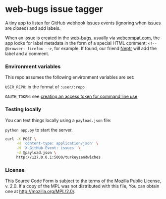 # web-bugs issue tagger

A tiny app to listen for GitHub webhook Issues events (ignoring when issues are closed) and add labels.

When an issue is created in the [web-bugs](https://github.com/webcompat/web-bugs), usually via [webcompat.com](http://webcompat.com), the app looks for label metadata in the form of a special HTML comment: `<!-- @browser: firefox -->`, for example. If found, our friend [Neptr](https://github.com/Neptr) will add the label and a comment.

### Environment variables

This repo assumes the following environment variables are set:

`USER_REPO`: in the format of `:user/:repo`

`OAUTH_TOKEN`: see [creating an access token for command line use](https://help.github.com/articles/creating-an-access-token-for-command-line-use)

### Testing locally

You can test things locally using a `payload.json` file:

`python app.py` to start the server.

``` bash
curl -X POST \
     -H 'content-type: application/json' \
     -H 'X-GitHub-Event: issues' \
     -d @payload.json \
     http://127.0.0.1:5000/turkeysandwiches
```

### License

This Source Code Form is subject to the terms of the Mozilla Public
License, v. 2.0. If a copy of the MPL was not distributed with this
file, You can obtain one at http://mozilla.org/MPL/2.0/.
